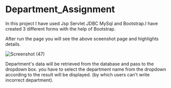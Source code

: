 # <h1> Department_Assignment </h1>
In this project I have used Jsp Servlet JDBC MySql and Bootstrap.I have created 3 different forms with the help of Bootstrap.

After run the page you will see the above sceenshot page and highlights details.

![Screenshot (47)](https://user-images.githubusercontent.com/102401268/185804681-3ae5a55e-4da2-44c7-956e-47636ef9e896.png)


Department's data will be retrieved from the database and pass to the  dropdown box. you have to select the department name from the dropdown according to the result will be displayed. (by which users can't write incorrect department).

